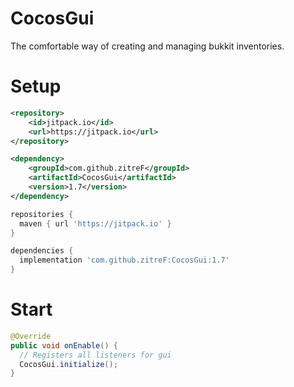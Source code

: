 # CocosGui
The comfortable way of creating and managing bukkit inventories.

# Setup
```xml
<repository>
    <id>jitpack.io</id>
    <url>https://jitpack.io</url>
</repository>

<dependency>
    <groupId>com.github.zitreF</groupId>
    <artifactId>CocosGui</artifactId>
    <version>1.7</version>
</dependency>
```


```gradle
repositories {
  maven { url 'https://jitpack.io' }
}

dependencies {
  implementation 'com.github.zitreF:CocosGui:1.7'
}
```

# Start
```java
@Override
public void onEnable() {
  // Registers all listeners for gui
  CocosGui.initialize();
}
```
